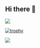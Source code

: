 ## Hi there 👋

![](https://github-readme-streak-stats.herokuapp.com/?user=paras-2407)

[![trophy](https://github-profile-trophy.vercel.app/?username=paras-2407)](https://github.com/paras-2407/github-profile-trophy)

![](https://github-profile-trophy.vercel.app/?username=paras-2407&theme=tokyonight&no-frame=false&no-bg=false&margin-w=4)

